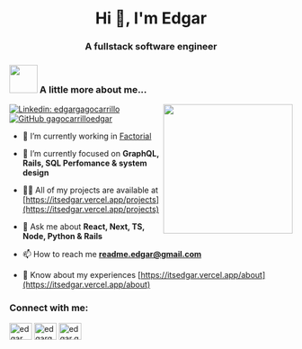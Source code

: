 <h1 align="center">Hi 👋, I'm Edgar</h1>
<h3 align="center">A fullstack software engineer</h3>


### <img src="https://media.giphy.com/media/VgCDAzcKvsR6OM0uWg/giphy.gif" width="50"> A little more about me...  


<img align='right' src="./Assets/profile.png" width="230">


[![Linkedin: edgargagocarrillo](https://img.shields.io/badge/-edgargagocarillo-blue?style=flat-square&logo=Linkedin&logoColor=white&link=https://www.linkedin.com/in/edgargagocarrillo/)](https://www.linkedin.com/in/edgargagocarrillo/)
[![GitHub gagocarrilloedgar](https://img.shields.io/github/followers/gagocarrilloedgar?label=follow&style=social)](https://github.com/gagocarrilloedgar)


- 🔭 I’m currently working in [Factorial](https://factorial.com)

- 🌱 I’m currently focused on **GraphQL, Rails, SQL Perfomance & system design**

- 👨‍💻 All of my projects are available at [https://itsedgar.vercel.app/projects](https://itsedgar.vercel.app/projects)

- 💬 Ask me about **React, Next, TS, Node, Python & Rails**

- 📫 How to reach me **readme.edgar@gmail.com**

- 📄 Know about my experiences [https://itsedgar.vercel.app/about](https://itsedgar.vercel.app/about)


<h3 align="left">Connect with me:</h3>
<p align="left">
<a href="https://twitter.com/edgar_md" target="blank"><img align="center" src="https://raw.githubusercontent.com/rahuldkjain/github-profile-readme-generator/master/src/images/icons/Social/twitter.svg" alt="edgar_md" height="30" width="40" /></a>
<a href="https://linkedin.com/in/edgargagocarrillo" target="blank"><img align="center" src="https://raw.githubusercontent.com/rahuldkjain/github-profile-readme-generator/master/src/images/icons/Social/linked-in-alt.svg" alt="edgargagocarrillo" height="30" width="40" /></a>
<a href="https://instagram.com/edgar.gago" target="blank"><img align="center" src="https://raw.githubusercontent.com/rahuldkjain/github-profile-readme-generator/master/src/images/icons/Social/instagram.svg" alt="edgar.gago" height="30" width="40" /></a>
</p>

<br/>


